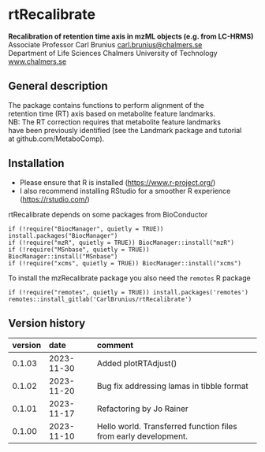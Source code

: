 # rtRecalibrate

**Recalibration of retention time axis in mzML objects (e.g. from LC-HRMS)**  
Associate Professor Carl Brunius  <carl.brunius@chalmers.se>  
Department of Life Sciences
Chalmers University of Technology www.chalmers.se

## General description
The package contains functions to perform alignment of the  
retention time (RT) axis based on metabolite feature landmarks.  
NB: The RT correction requires that metabolite feature landmarks  
have been previously identified (see the Landmark package and tutorial  
at github.com/MetaboComp).

## Installation
- Please ensure that R is installed (https://www.r-project.org/)
- I also recommend installing RStudio for a smoother R experience (https://rstudio.com/) 

rtRecalibrate depends on some packages from BioConductor
```
if (!require("BiocManager", quietly = TRUE)) install.packages("BiocManager")
if (!require("mzR", quietly = TRUE)) BiocManager::install("mzR")
if (!require("MSnbase", quietly = TRUE)) BiocManager::install("MSnbase")
if (!require("xcms", quietly = TRUE)) BiocManager::install("xcms")
```

To install the mzRecalibrate package you also need the `remotes` R package
```
if (!require("remotes", quietly = TRUE)) install.packages('remotes')
remotes::install_gitlab('CarlBrunius/rtRecalibrate')
```

## Version history
version | date | comment
:------ | :--- | :------
0.1.03  | 2023-11-30 | Added plotRTAdjust()
0.1.02  | 2023-11-20 | Bug fix addressing lamas in tibble format
0.1.01  | 2023-11-17 | Refactoring by Jo Rainer
0.1.00  | 2023-11-10 | Hello world. Transferred function files from early development.
